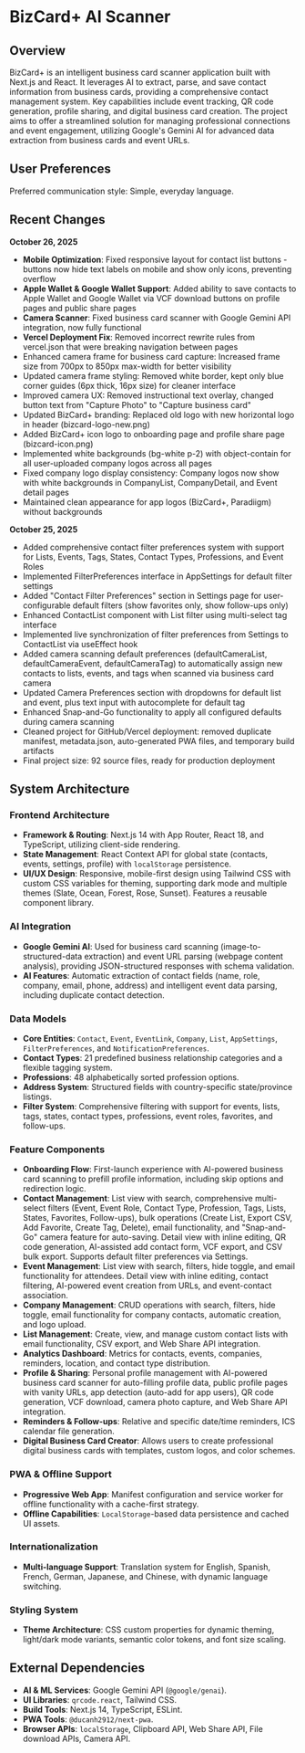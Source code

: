 # BizCard+ AI Scanner

## Overview

BizCard+ is an intelligent business card scanner application built with Next.js and React. It leverages AI to extract, parse, and save contact information from business cards, providing a comprehensive contact management system. Key capabilities include event tracking, QR code generation, profile sharing, and digital business card creation. The project aims to offer a streamlined solution for managing professional connections and event engagement, utilizing Google's Gemini AI for advanced data extraction from business cards and event URLs.

## User Preferences

Preferred communication style: Simple, everyday language.

## Recent Changes

**October 26, 2025**
- **Mobile Optimization**: Fixed responsive layout for contact list buttons - buttons now hide text labels on mobile and show only icons, preventing overflow
- **Apple Wallet & Google Wallet Support**: Added ability to save contacts to Apple Wallet and Google Wallet via VCF download buttons on profile pages and public share pages
- **Camera Scanner**: Fixed business card scanner with Google Gemini API integration, now fully functional
- **Vercel Deployment Fix**: Removed incorrect rewrite rules from vercel.json that were breaking navigation between pages
- Enhanced camera frame for business card capture: Increased frame size from 700px to 850px max-width for better visibility
- Updated camera frame styling: Removed white border, kept only blue corner guides (6px thick, 16px size) for cleaner interface
- Improved camera UX: Removed instructional text overlay, changed button text from "Capture Photo" to "Capture business card"
- Updated BizCard+ branding: Replaced old logo with new horizontal logo in header (bizcard-logo-new.png)
- Added BizCard+ icon logo to onboarding page and profile share page (bizcard-icon.png)
- Implemented white backgrounds (bg-white p-2) with object-contain for all user-uploaded company logos across all pages
- Fixed company logo display consistency: Company logos now show with white backgrounds in CompanyList, CompanyDetail, and Event detail pages
- Maintained clean appearance for app logos (BizCard+, Paradiigm) without backgrounds

**October 25, 2025**
- Added comprehensive contact filter preferences system with support for Lists, Events, Tags, States, Contact Types, Professions, and Event Roles
- Implemented FilterPreferences interface in AppSettings for default filter settings
- Added "Contact Filter Preferences" section in Settings page for user-configurable default filters (show favorites only, show follow-ups only)
- Enhanced ContactList component with List filter using multi-select tag interface
- Implemented live synchronization of filter preferences from Settings to ContactList via useEffect hook
- Added camera scanning default preferences (defaultCameraList, defaultCameraEvent, defaultCameraTag) to automatically assign new contacts to lists, events, and tags when scanned via business card camera
- Updated Camera Preferences section with dropdowns for default list and event, plus text input with autocomplete for default tag
- Enhanced Snap-and-Go functionality to apply all configured defaults during camera scanning
- Cleaned project for GitHub/Vercel deployment: removed duplicate manifest, metadata.json, auto-generated PWA files, and temporary build artifacts
- Final project size: 92 source files, ready for production deployment

## System Architecture

### Frontend Architecture

- **Framework & Routing**: Next.js 14 with App Router, React 18, and TypeScript, utilizing client-side rendering.
- **State Management**: React Context API for global state (contacts, events, settings, profile) with `localStorage` persistence.
- **UI/UX Design**: Responsive, mobile-first design using Tailwind CSS with custom CSS variables for theming, supporting dark mode and multiple themes (Slate, Ocean, Forest, Rose, Sunset). Features a reusable component library.

### AI Integration

- **Google Gemini AI**: Used for business card scanning (image-to-structured-data extraction) and event URL parsing (webpage content analysis), providing JSON-structured responses with schema validation.
- **AI Features**: Automatic extraction of contact fields (name, role, company, email, phone, address) and intelligent event data parsing, including duplicate contact detection.

### Data Models

- **Core Entities**: `Contact`, `Event`, `EventLink`, `Company`, `List`, `AppSettings`, `FilterPreferences`, and `NotificationPreferences`.
- **Contact Types**: 21 predefined business relationship categories and a flexible tagging system.
- **Professions**: 48 alphabetically sorted profession options.
- **Address System**: Structured fields with country-specific state/province listings.
- **Filter System**: Comprehensive filtering with support for events, lists, tags, states, contact types, professions, event roles, favorites, and follow-ups.

### Feature Components

- **Onboarding Flow**: First-launch experience with AI-powered business card scanning to prefill profile information, including skip options and redirection logic.
- **Contact Management**: List view with search, comprehensive multi-select filters (Event, Event Role, Contact Type, Profession, Tags, Lists, States, Favorites, Follow-ups), bulk operations (Create List, Export CSV, Add Favorite, Create Tag, Delete), email functionality, and "Snap-and-Go" camera feature for auto-saving. Detail view with inline editing, QR code generation, AI-assisted add contact form, VCF export, and CSV bulk export. Supports default filter preferences via Settings.
- **Event Management**: List view with search, filters, hide toggle, and email functionality for attendees. Detail view with inline editing, contact filtering, AI-powered event creation from URLs, and event-contact association.
- **Company Management**: CRUD operations with search, filters, hide toggle, email functionality for company contacts, automatic creation, and logo upload.
- **List Management**: Create, view, and manage custom contact lists with email functionality, CSV export, and Web Share API integration.
- **Analytics Dashboard**: Metrics for contacts, events, companies, reminders, location, and contact type distribution.
- **Profile & Sharing**: Personal profile management with AI-powered business card scanner for auto-filling profile data, public profile pages with vanity URLs, app detection (auto-add for app users), QR code generation, VCF download, camera photo capture, and Web Share API integration.
- **Reminders & Follow-ups**: Relative and specific date/time reminders, ICS calendar file generation.
- **Digital Business Card Creator**: Allows users to create professional digital business cards with templates, custom logos, and color schemes.

### PWA & Offline Support

- **Progressive Web App**: Manifest configuration and service worker for offline functionality with a cache-first strategy.
- **Offline Capabilities**: `LocalStorage`-based data persistence and cached UI assets.

### Internationalization

- **Multi-language Support**: Translation system for English, Spanish, French, German, Japanese, and Chinese, with dynamic language switching.

### Styling System

- **Theme Architecture**: CSS custom properties for dynamic theming, light/dark mode variants, semantic color tokens, and font size scaling.

## External Dependencies

- **AI & ML Services**: Google Gemini API (`@google/genai`).
- **UI Libraries**: `qrcode.react`, Tailwind CSS.
- **Build Tools**: Next.js 14, TypeScript, ESLint.
- **PWA Tools**: `@ducanh2912/next-pwa`.
- **Browser APIs**: `localStorage`, Clipboard API, Web Share API, File download APIs, Camera API.